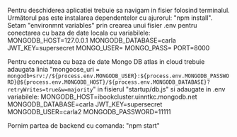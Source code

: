 Pentru deschiderea aplicatiei trebuie sa navigam in fisier folosind terminalul.
Următorul pas este instalarea dependentelor cu ajurorul: "npm install".
Setam "environmnt variables" prin crearea unui fisier .env pentru conectarea cu baza de date locala cu variabilele:
MONGODB_HOST=127.0.0.1
MONGODB_DATABASE=carla
JWT_KEY=supersecret
MONGO_USER=
MONGO_PASS=
PORT=8000

Pentru conectatea cu baza de date Mongo DB atlas in cloud trebuie adaugata linia "mongoose_uri = `mongodb+srv://${process.env.MONGODB_USER}:${process.env.MONGODB_PASSWORD}@${process.env.MONGODB_HOST}/${process.env.MONGODB_DATABASE}?retryWrites=true&w=majority`" in fisierul "startup/db.js" si adaugate in .env variabilele: 
MONGODB_HOST=ibookcluster.uinntkc.mongodb.net
MONGODB_DATABASE=carla
JWT_KEY=supersecret
MONGODB_USER=carla2
MONGODB_PASSWORD=11111

Pornim partea de backend cu comanda: "npm start"

